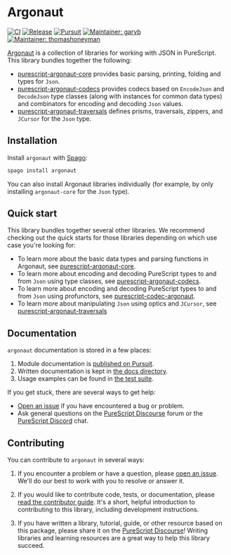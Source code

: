 # Argonaut

[![CI](https://github.com/purescript-contrib/purescript-argonaut/workflows/CI/badge.svg?branch=main)](https://github.com/purescript-contrib/purescript-argonaut/actions?query=workflow%3ACI+branch%3Amain)
[![Release](http://img.shields.io/github/release/purescript-contrib/purescript-argonaut.svg)](https://github.com/purescript-contrib/purescript-argonaut/releases)
[![Pursuit](http://pursuit.purescript.org/packages/purescript-argonaut/badge)](http://pursuit.purescript.org/packages/purescript-argonaut)
[![Maintainer: garyb](https://img.shields.io/badge/maintainer-garyb-teal.svg)](http://github.com/garyb)
[![Maintainer: thomashoneyman](https://img.shields.io/badge/maintainer-thomashoneyman-teal.svg)](http://github.com/thomashoneyman)

[Argonaut](https://github.com/purescript-contrib/purescript-argonaut) is a collection of libraries for working with JSON in PureScript. This library bundles together the following:

- [purescript-argonaut-core](https://github.com/purescript-contrib/purescript-argonaut-core) provides basic parsing, printing, folding and types for `Json`.
- [purescript-argonaut-codecs](https://github.com/purescript-contrib/purescript-argonaut-codecs) provides codecs based on `EncodeJson` and `DecodeJson` type classes (along with instances for common data types) and combinators for encoding and decoding `Json` values.
- [purescript-argonaut-traversals](https://github.com/purescript-contrib/purescript-argonaut-traversals) defines prisms, traversals, zippers, and `JCursor` for the `Json` type.

## Installation

Install `argonaut` with [Spago](https://github.com/purescript/spago):

```sh
spago install argonaut
```

You can also install Argonaut libraries individually (for example, by only installing `argonaut-core` for the `Json` type).

## Quick start

This library bundles together several other libraries. We recommend checking out the quick starts for those libraries depending on which use case you're looking for:

- To learn more about the basic data types and parsing functions in Argonaut, see [purescript-argonaut-core](https://github.com/purescript-contrib/purescript-argonaut-core).
- To learn more about encoding and decoding PureScript types to and from `Json` using type classes, see [purescript-argonaut-codecs](https://github.com/purescript-contrib/purescript-argonaut-codecs).
- To learn more about encoding and decoding PureScript types to and from `Json` using profunctors, see [purescript-codec-argonaut](https://github.com/garyb/purescript-codec-argonaut).
- To learn more about manipulating `Json` using optics and `JCursor`, see [purescript-argonaut-traversals](https://github.com/purescript-contrib/purescript-argonaut-traversals)

## Documentation

`argonaut` documentation is stored in a few places:

1. Module documentation is [published on Pursuit](https://pursuit.purescript.org/packages/purescript-argonaut).
2. Written documentation is kept in [the docs directory](./docs).
3. Usage examples can be found in [the test suite](./test).

If you get stuck, there are several ways to get help:

- [Open an issue](https://github.com/purescript-contrib/purescript-argonaut/issues) if you have encountered a bug or problem.
- Ask general questions on the [PureScript Discourse](https://discourse.purescript.org) forum or the [PureScript Discord](https://discord.com/invite/sMqwYUbvz6) chat.

## Contributing

You can contribute to `argonaut` in several ways:

1. If you encounter a problem or have a question, please [open an issue](https://github.com/purescript-contrib/purescript-argonaut/issues). We'll do our best to work with you to resolve or answer it.

2. If you would like to contribute code, tests, or documentation, please [read the contributor guide](./CONTRIBUTING.md). It's a short, helpful introduction to contributing to this library, including development instructions.

3. If you have written a library, tutorial, guide, or other resource based on this package, please share it on the [PureScript Discourse](https://discourse.purescript.org)! Writing libraries and learning resources are a great way to help this library succeed.
